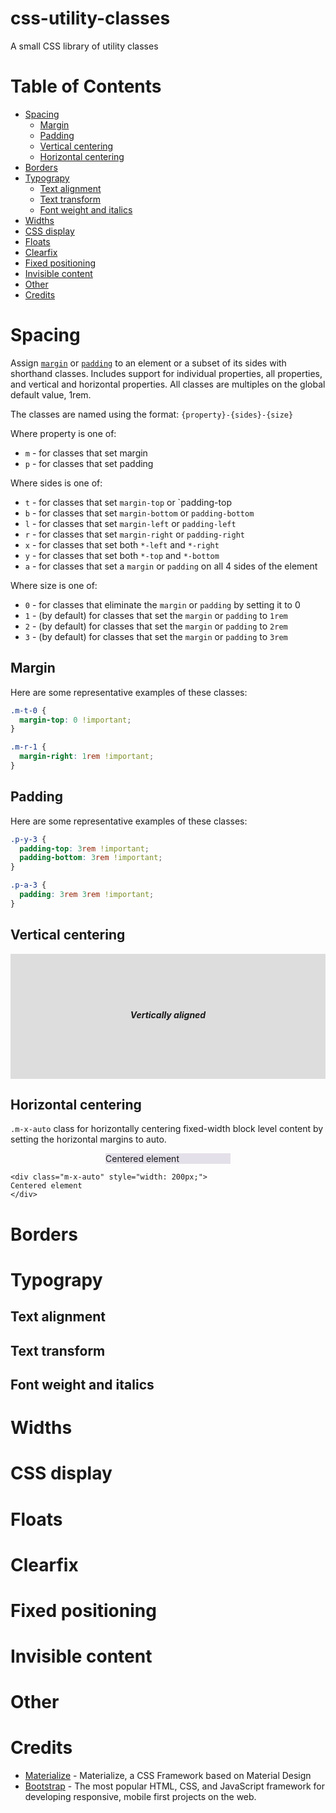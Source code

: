 # css-utility-classes
A small CSS library of utility classes

Table of Contents
=================

* [Spacing](#spacing)
    * [Margin](#margin)
    * [Padding](#padding)
    * [Vertical centering](#vertical-centering)
    * [Horizontal centering](#horizontal-centering)
* [Borders](#borders)
* [Typograpy](#typograpy)
    * [Text alignment](#text-alignment)
    * [Text transform](#text-transform)
    * [Font weight and italics](#font-weight-and-italics)
* [Widths](#widths)
* [CSS display](#css-display)
* [Floats](#floats)
* [Clearfix](#clearfix)
* [Fixed positioning](#fixed-positioning)
* [Invisible content](#invisible-content)
* [Other](#other)
* [Credits](#credits)

Spacing
============
Assign [`margin`](#) or [`padding`](#) to an element or a subset of its sides with shorthand classes. Includes support for individual properties, all properties, and vertical and horizontal properties. All classes are multiples on the global default value, 1rem.

The classes are named using the format: `{property}-{sides}-{size}`

Where property is one of:

* `m` - for classes that set margin
* `p` - for classes that set padding

Where sides is one of:

* `t` - for classes that set `margin-top` or `padding-top
* `b` - for classes that set `margin-bottom` or `padding-bottom`
* `l` - for classes that set `margin-left` or `padding-left`
* `r` - for classes that set `margin-right` or `padding-right`
* `x` - for classes that set both `*-left` and `*-right`
* `y` - for classes that set both `*-top` and `*-bottom`
* `a` - for classes that set a `margin` or `padding` on all 4 sides of the element

Where size is one of:

* `0` - for classes that eliminate the `margin` or `padding` by setting it to 0
* `1` - (by default) for classes that set the `margin` or `padding` to `1rem`
* `2` - (by default) for classes that set the `margin` or `padding` to `2rem`
* `3` - (by default) for classes that set the `margin` or `padding` to `3rem`

Margin
--------------------
Here are some representative examples of these classes:

```css
.m-t-0 {
  margin-top: 0 !important;
}

.m-r-1 {
  margin-right: 1rem !important;
}
```

Padding
--------------------
Here are some representative examples of these classes:

```css
.p-y-3 {
  padding-top: 3rem !important;
  padding-bottom: 3rem !important;
}

.p-a-3 {
  padding: 3rem 3rem !important;
}
```

Vertical centering
--------------------
<div class="valign-wrapper" style="display: -webkit-flex; display: -ms-flexbox; display: flex; -webkit-align-items: center; -ms-flex-align: center; align-items: center;  height: 200px; background-color: rgb(221, 221, 221);">
<h5 class="valign center" style="width: 100%; text-align: center;">Vertically aligned</h5></div>

Horizontal centering
--------------------
`.m-x-auto` class for horizontally centering fixed-width block level content by setting the horizontal margins to auto.

<div style="width: 200px; background-color: rgba(86,61,124,.15); margin-right: auto!important; margin-left: auto!important;">Centered element</div>

```
<div class="m-x-auto" style="width: 200px;">
Centered element
</div>
```

Borders
============

Typograpy
============

Text alignment
--------------------

Text transform
--------------------

Font weight and italics
--------------------

Widths
============

CSS display
============

Floats
============

Clearfix
============

Fixed positioning
============

Invisible content
============

Other
============

Credits
============
* [Materialize](https://github.com/Dogfalo/materialize) - Materialize, a CSS Framework based on Material Design
* [Bootstrap](https://github.com/twbs/bootstrap) - The most popular HTML, CSS, and JavaScript framework for developing responsive,
mobile first projects on the web.